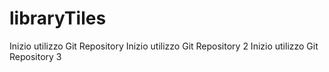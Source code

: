 # libraryTiles
Inizio utilizzo Git Repository
Inizio utilizzo Git Repository 2
Inizio utilizzo Git Repository 3